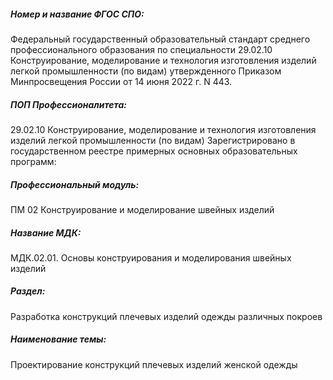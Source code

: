 ##### Номер и название ФГОС СПО:
Федеральный государственный образовательный стандарт среднего профессионального образования по специальности 29.02.10 Конструирование, моделирование и технология изготовления изделий легкой промышленности (по видам) утвержденного Приказом Минпросвещения России от 14 июня 2022 г. N 443.
##### ПОП Профессионалитета:
29.02.10 Конструирование, моделирование и технология изготовления изделий легкой промышленности (по видам) Зарегистрировано в государственном реестре примерных основных образовательных программ:
##### Профессиональный модуль:
ПМ 02 Конструирование и моделирование швейных изделий
##### Название МДК:
МДК.02.01. Основы конструирования и моделирования швейных изделий
##### Раздел:
Разработка конструкций плечевых изделий одежды различных покроев
##### Наименование темы:
Проектирование конструкций плечевых изделий женской одежды